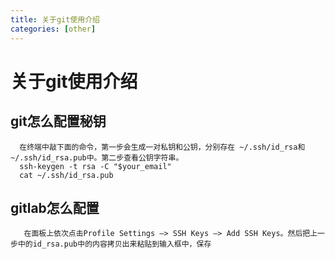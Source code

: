 ```yaml
---
title: 关于git使用介绍
categories: [other]
---
```

# 关于git使用介绍

## git怎么配置秘钥
 
      在终端中敲下面的命令，第一步会生成一对私钥和公钥，分别存在 ~/.ssh/id_rsa和~/.ssh/id_rsa.pub中。第二步查看公钥字符串。
      ssh-keygen -t rsa -C "$your_email" 
      cat ~/.ssh/id_rsa.pub 

    
## gitlab怎么配置
       在面板上依次点击Profile Settings –> SSH Keys –> Add SSH Keys。然后把上一步中的id_rsa.pub中的内容拷贝出来粘贴到输入框中，保存
    




